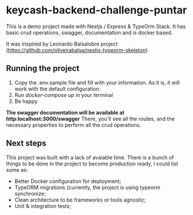 # keycash-backend-challenge-puntar

This is a demo project made with Nestjs / Express & TypeOrm Stack.
It has basic crud operations, swagger, documentation and is docker based.

It was inspired by Leonardo Balsalobre project (https://github.com/oliveirabalsa/nestjs-typeorm-skeleton)

## Running the project

1. Copy the .env.sample file and fill with your information. As it is, it will work with the default configuration.
2. Run *docker-compose up* in your terminal
3. Be happy

**The swagger documentation will be available at http:localhost:3000/swagger**
There, you'll see all the routes, and the necessary properties to perform all the crud operations.

## Next steps

This project was built with a lack of avaiable time. There is a bunch of things to be done in the project to become production ready, I could list some as:

- Better Docker configuration for deployment;
- TypeORM migrations (currently, the project is using typeorm synchronize;
- Clean architecture to be frameworks or tools agnostic;
- Unit & integration tests;

